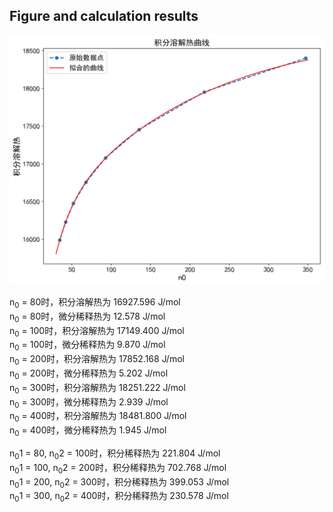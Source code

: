 ## Figure and calculation results
![](scatter_and_fit.png)

n<sub>0</sub> = 80时，积分溶解热为 16927.596 J/mol    
n<sub>0</sub> = 80时，微分稀释热为 12.578 J/mol   
n<sub>0</sub> = 100时，积分溶解热为 17149.400 J/mol    
n<sub>0</sub> = 100时，微分稀释热为 9.870 J/mol   
n<sub>0</sub> = 200时，积分溶解热为 17852.168 J/mol    
n<sub>0</sub> = 200时，微分稀释热为 5.202 J/mol    
n<sub>0</sub> = 300时，积分溶解热为 18251.222 J/mol    
n<sub>0</sub> = 300时，微分稀释热为 2.939 J/mol     
n<sub>0</sub> = 400时，积分溶解热为 18481.800 J/mol     
n<sub>0</sub> = 400时，微分稀释热为 1.945 J/mol

n<sub>0</sub>1 = 80, n<sub>0</sub>2 = 100时，积分稀释热为 221.804 J/mol    
n<sub>0</sub>1 = 100, n<sub>0</sub>2 = 200时，积分稀释热为 702.768 J/mol    
n<sub>0</sub>1 = 200, n<sub>0</sub>2 = 300时，积分稀释热为 399.053 J/mol     
n<sub>0</sub>1 = 300, n<sub>0</sub>2 = 400时，积分稀释热为 230.578 J/mol
